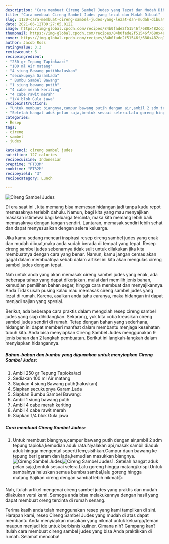```yaml
---
description: "Cara membuat Cireng Sambel Judes yang lezat dan Mudah Dibuat"
title: "Cara membuat Cireng Sambel Judes yang lezat dan Mudah Dibuat"
slug: 1120-cara-membuat-cireng-sambel-judes-yang-lezat-dan-mudah-dibuat
date: 2021-06-12T09:27:05.012Z
image: https://img-global.cpcdn.com/recipes/84b0fade2f51546f/680x482cq70/cireng-sambel-judes-foto-resep-utama.jpg
thumbnail: https://img-global.cpcdn.com/recipes/84b0fade2f51546f/680x482cq70/cireng-sambel-judes-foto-resep-utama.jpg
cover: https://img-global.cpcdn.com/recipes/84b0fade2f51546f/680x482cq70/cireng-sambel-judes-foto-resep-utama.jpg
author: Jacob Ross
ratingvalue: 3.3
reviewcount: 6
recipeingredient:
- "250 gr Tepung Tapiokaaci"
- "100 ml Air matang"
- "4 siung Bawang putihhaluskan"
- "secukupnya GaramLada"
- " Bumbu Sambel Bawang"
- "1 siung bawang putih"
- "4 cabe merah keriting"
- "4 cabe rawit merah"
- "1/4 blok Gula jawa"
recipeinstructions:
- "Untuk membuat biangnya,campur bawang putih dengan air,ambil 2 sdm tepung tapioka,kemudian aduk rata.Nyalakan api,masak sambil diaduk aduk hingga mengental seperti lem,sisihkan.Campur daun bawang ke tepung beri garam dan lada,kemudian masukkan biangnya."
- "Setelah hangat aduk pelan saja,bentuk sesuai selera.Lalu goreng hingga matang/krispi.Untuk sambalnya haluskan semua bumbu sambal,lalu goreng hingga matang.Sajikan cireng dengan sambal lebih nikmat👍"
categories:
- Resep
tags:
- cireng
- sambel
- judes

katakunci: cireng sambel judes 
nutrition: 127 calories
recipecuisine: Indonesian
preptime: "PT33M"
cooktime: "PT32M"
recipeyield: "3"
recipecategory: Lunch

---
```



![Cireng Sambel Judes](https://img-global.cpcdn.com/recipes/84b0fade2f51546f/680x482cq70/cireng-sambel-judes-foto-resep-utama.jpg)

Di era  saat ini , kita memang bisa memesan hidangan jadi tanpa kudu repot memasaknya terlebih dahulu. Namun, bagi kita yang mau menyajikan masakan istimewa bagi keluarga tercinta, maka kita memang lebih baik memasaknya dengan tangan sendiri. Lantaran, memasak sendiri lebih sehat dan dapat menyesuaikan dengan selera keluarga.

Jika kamu sedang mencari inspirasi resep cireng sambel judes yang enak dan mudah dibuat,maka anda sudah berada di tempat yang tepat. Resep cireng sambel judes  sebenarnya tidak sulit untuk dilakukan jika kita membuatnya dengan cara yang benar. Namun, kamu jangan cemas akan gagal dalam membuatnya 
sebab dalam artikel ini kita akan mengulas cireng sambel judes dengan tepat.  



Nah untuk anda yang akan memasak cireng sambel judes yang enak, ada beberapa tahap yang dapat dikerjakan, mulai dari memilih jenis bahan, kemudian pemilihan bahan segar, hingga cara membuat dan menyajikannya. Anda Tidak usah pusing kalau mau memasak cireng sambel judes yang lezat di rumah. Karena, asalkan anda  tahu caranya, maka hidangan ini dapat menjadi sajian yang spesial.

Berikut, ada beberapa cara praktis  dalam mengolah resep cireng sambel judes yang siap dihidangkan. Sekarang, yuk kita coba kreasikan cireng sambel judes sendiri di rumah. Tetap dengan bahan yang sederhana, hidangan ini dapat memberi manfaat dalam membantu menjaga kesehatan tubuh kita. Anda bisa menyiapkan Cireng Sambel Judes menggunakan 9 jenis bahan dan 2 langkah pembuatan. Berikut ini langkah-langkah dalam menyiapkan hidangannya.

<!--inarticleads1-->

##### Bahan-bahan dan bumbu yang digunakan untuk menyiapkan Cireng Sambel Judes:

1. Ambil 250 gr Tepung Tapioka/aci
1. Sediakan 100 ml Air matang
1. Siapkan 4 siung Bawang putih(haluskan)
1. Siapkan secukupnya Garam,Lada
1. Siapkan  Bumbu Sambel Bawang:
1. Ambil 1 siung bawang putih
1. Ambil 4 cabe merah keriting
1. Ambil 4 cabe rawit merah
1. Siapkan 1/4 blok Gula jawa




<!--inarticleads2-->

##### Cara membuat Cireng Sambel Judes:

1. Untuk membuat biangnya,campur bawang putih dengan air,ambil 2 sdm tepung tapioka,kemudian aduk rata.Nyalakan api,masak sambil diaduk aduk hingga mengental seperti lem,sisihkan.Campur daun bawang ke tepung beri garam dan lada,kemudian masukkan biangnya.
<img src="https://img-global.cpcdn.com/steps/ae1af757344d52ad/160x128cq70/cireng-sambel-judes-langkah-memasak-1-foto.jpg" alt="Cireng Sambel Judes"><img src="https://img-global.cpcdn.com/steps/08a23757c3e9671c/160x128cq70/cireng-sambel-judes-langkah-memasak-1-foto.jpg" alt="Cireng Sambel Judes">1. Setelah hangat aduk pelan saja,bentuk sesuai selera.Lalu goreng hingga matang/krispi.Untuk sambalnya haluskan semua bumbu sambal,lalu goreng hingga matang.Sajikan cireng dengan sambal lebih nikmat👍




Nah, itulah artikel mengenai  cireng sambel judes  yang praktis dan mudah dilakukan versi kami. Semoga anda bisa melakukannya dengan hasil yang dapat membuat oreng tercinta di rumah senang. 

Terima kasih anda telah menggunakan resep yang kami tampilkan di sini. Harapan kami, resep  Cireng Sambel Judes yang mudah di atas dapat membantu Anda menyiapkan masakan yang nikmat untuk keluarga/teman maupun menjadi ide untuk berbisnis kuliner. Gimana nih? Gampang kan? Itulah cara membuat cireng sambel judes yang bisa Anda praktikkan di rumah. Selamat mencoba!

